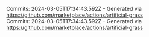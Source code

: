 Commits: 2024-03-05T17:34:43.592Z - Generated via https://github.com/marketplace/actions/artificial-grass
<br>
Commits: 2024-03-05T17:34:43.592Z - Generated via https://github.com/marketplace/actions/artificial-grass
<br>
